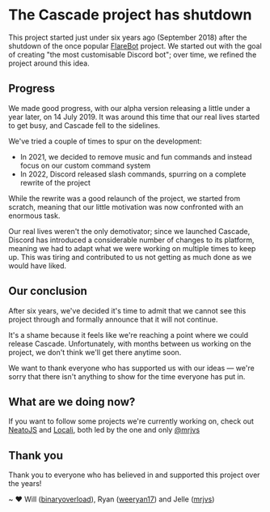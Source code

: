 # The Cascade project has shutdown

This project started just under six years ago (September 2018) after the shutdown of the once popular [FlareBot](https://github.com/FlareBot/FlareBot) project. We started out with the goal of creating "the most customisable Discord bot"; over time, we refined the project around this idea.

## Progress
We made good progress, with our alpha version releasing a little under a year later, on 14 July 2019. It was around this time that our real lives started to get busy, and Cascade fell to the sidelines. 

We've tried a couple of times to spur on the development:
- In 2021, we decided to remove music and fun commands and instead focus on our custom command system
- In 2022, Discord released slash commands, spurring on a complete rewrite of the project 

While the rewrite was a good relaunch of the project, we started from scratch, meaning that our little motivation was now confronted with an enormous task.

Our real lives weren't the only demotivator; since we launched Cascade, Discord has introduced a considerable number of changes to its platform, meaning we had to adapt what we were working on multiple times to keep up. This was tiring and contributed to us not getting as much done as we would have liked. 

## Our conclusion
After six years, we've decided it's time to admit that we cannot see this project through and formally announce that it will not continue.

It's a shame because it feels like we're reaching a point where we could release Cascade. Unfortunately, with months between us working on the project, we don't think we'll get there anytime soon.

We want to thank everyone who has supported us with our ideas — we're sorry that there isn't anything to show for the time everyone has put in.

## What are we doing now?
If you want to follow some projects we're currently working on, check out [NeatoJS](https://neatojs.com/) and [Locali](https://locali.dev/), both led by the one and only [@mrjvs](https://github.com/mrjvs)

## Thank you
Thank you to everyone who has believed in and supported this project over the years!

~ ❤️ Will ([binaryoverload](https://github.com/binaryoverload)), Ryan ([weeryan17](https://github.com/weeryan17)) and Jelle ([mrjvs](https://github.com/mrjvs))
